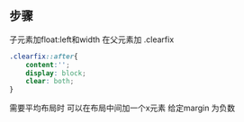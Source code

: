 ## 步骤
子元素加float:left和width
在父元素加 .clearfix
```css
.clearfix::after{
    content:'';
    display: block;
    clear: both;
}
```

需要平均布局时  可以在布局中间加一个x元素 给定margin 为负数

[](img/平均布局时.jpg)








